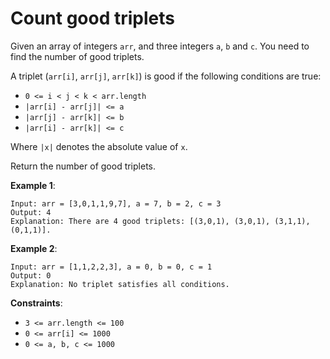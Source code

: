 # Count good triplets

Given an array of integers `arr`, and three integers `a`, `b` and `c`. You need
to find the number of good triplets.

A triplet (`arr[i]`, `arr[j]`, `arr[k]`) is good if the following conditions are
true:

- `0 <= i < j < k < arr.length`
- `|arr[i] - arr[j]| <= a`
- `|arr[j] - arr[k]| <= b`
- `|arr[i] - arr[k]| <= c`

Where `|x|` denotes the absolute value of `x`.

Return the number of good triplets.

**Example 1**:

```
Input: arr = [3,0,1,1,9,7], a = 7, b = 2, c = 3
Output: 4
Explanation: There are 4 good triplets: [(3,0,1), (3,0,1), (3,1,1), (0,1,1)].
```

**Example 2**:

```
Input: arr = [1,1,2,2,3], a = 0, b = 0, c = 1
Output: 0
Explanation: No triplet satisfies all conditions.
```

**Constraints**:

- `3 <= arr.length <= 100`
- `0 <= arr[i] <= 1000`
- `0 <= a, b, c <= 1000`
